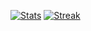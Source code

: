 [![Stats](https://github-readme-stats.vercel.app/api?username=RubyDevil&theme=transparent&hide_border=true&hide_rank=true)](https://github.com/anuraghazra/github-readme-stats)
[![Streak](https://github-readme-streak-stats.herokuapp.com?user=RubyDevil&theme=transparent&hide_border=true&card_width=330)](https://git.io/streak-stats)
<!---[![Languages](https://github-readme-stats.vercel.app/api/top-langs/?username=RubyDevil&theme=transparent&hide_border=true&layout=compact&langs_count=6)](https://github.com/anuraghazra/github-readme-stats)--->
